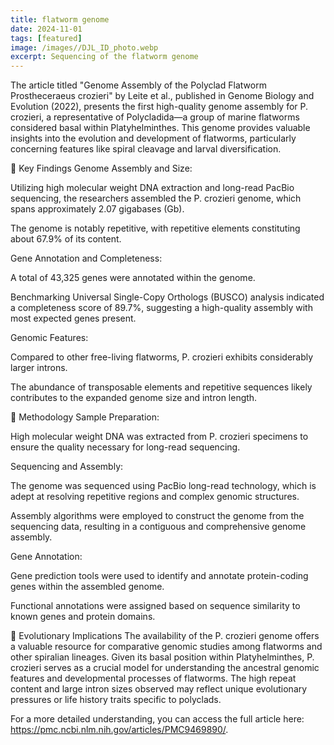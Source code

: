 ```yaml
---
title: flatworm genome
date: 2024-11-01
tags: [featured]
image: /images//DJL_ID_photo.webp
excerpt: Sequencing of the flatworm genome
---
```


The article titled "Genome Assembly of the Polyclad Flatworm Prostheceraeus crozieri" by Leite et al., published in Genome Biology and Evolution (2022), presents the first high-quality genome assembly for P. crozieri, a representative of Polycladida—a group of marine flatworms considered basal within Platyhelminthes. This genome provides valuable insights into the evolution and development of flatworms, particularly concerning features like spiral cleavage and larval diversification.

🧬 Key Findings
Genome Assembly and Size:

Utilizing high molecular weight DNA extraction and long-read PacBio sequencing, the researchers assembled the P. crozieri genome, which spans approximately 2.07 gigabases (Gb).

The genome is notably repetitive, with repetitive elements constituting about 67.9% of its content.

Gene Annotation and Completeness:

A total of 43,325 genes were annotated within the genome.

Benchmarking Universal Single-Copy Orthologs (BUSCO) analysis indicated a completeness score of 89.7%, suggesting a high-quality assembly with most expected genes present.

Genomic Features:

Compared to other free-living flatworms, P. crozieri exhibits considerably larger introns.

The abundance of transposable elements and repetitive sequences likely contributes to the expanded genome size and intron length.

🔬 Methodology
Sample Preparation:

High molecular weight DNA was extracted from P. crozieri specimens to ensure the quality necessary for long-read sequencing.

Sequencing and Assembly:

The genome was sequenced using PacBio long-read technology, which is adept at resolving repetitive regions and complex genomic structures.

Assembly algorithms were employed to construct the genome from the sequencing data, resulting in a contiguous and comprehensive genome assembly.

Gene Annotation:

Gene prediction tools were used to identify and annotate protein-coding genes within the assembled genome.

Functional annotations were assigned based on sequence similarity to known genes and protein domains.

🧠 Evolutionary Implications
The availability of the P. crozieri genome offers a valuable resource for comparative genomic studies among flatworms and other spiralian lineages. Given its basal position within Platyhelminthes, P. crozieri serves as a crucial model for understanding the ancestral genomic features and developmental processes of flatworms. The high repeat content and large intron sizes observed may reflect unique evolutionary pressures or life history traits specific to polyclads.

For a more detailed understanding, you can access the full article here: https://pmc.ncbi.nlm.nih.gov/articles/PMC9469890/.